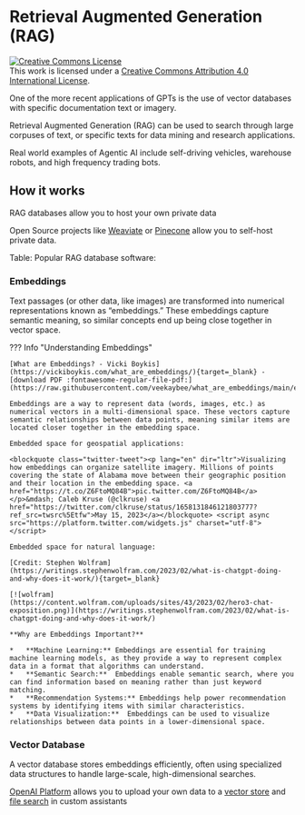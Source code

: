 # Retrieval Augmented Generation (RAG)

<a rel="license" href="http://creativecommons.org/licenses/by/4.0/"><img alt="Creative Commons License" style="border-width:0" src="https://i.creativecommons.org/l/by/4.0/88x31.png" /></a><br />This work is licensed under a <a rel="license" href="http://creativecommons.org/licenses/by/4.0/">Creative Commons Attribution 4.0 International License</a>.

One of the more recent applications of GPTs is the use of vector databases with specific documentation text or imagery. 

Retrieval Augmented Generation (RAG) can be used to search through large corpuses of text, or specific texts for data mining and research applications.

Real world examples of Agentic AI include self-driving vehicles, warehouse robots, and high frequency trading bots. 

## How it works

RAG databases allow you to host your own private data

Open Source projects like [Weaviate](https://weaviate.io/developers/weaviate) or [Pinecone](https://docs.pinecone.io/guides/get-started/overview) allow you to self-host private data.

Table: Popular RAG database software:



### Embeddings

Text passages (or other data, like images) are transformed into numerical representations known as “embeddings.” These embeddings capture semantic meaning, so similar concepts end up being close together in vector space.

??? Info "Understanding Embeddings"

    [What are Embeddings? - Vicki Boykis](https://vickiboykis.com/what_are_embeddings/){target=_blank} - [download PDF :fontawesome-regular-file-pdf:](https://raw.githubusercontent.com/veekaybee/what_are_embeddings/main/embeddings.pdf)
    
    Embeddings are a way to represent data (words, images, etc.) as numerical vectors in a multi-dimensional space. These vectors capture semantic relationships between data points, meaning similar items are located closer together in the embedding space.

    Embedded space for geospatial applications:
    
    <blockquote class="twitter-tweet"><p lang="en" dir="ltr">Visualizing how embeddings can organize satellite imagery. Millions of points covering the state of Alabama move between their geographic position and their location in the embedding space. <a href="https://t.co/Z6FtoMQ84B">pic.twitter.com/Z6FtoMQ84B</a></p>&mdash; Caleb Kruse (@clkruse) <a href="https://twitter.com/clkruse/status/1658131846121803777?ref_src=twsrc%5Etfw">May 15, 2023</a></blockquote> <script async src="https://platform.twitter.com/widgets.js" charset="utf-8"></script>

    Embedded space for natural language:

    [Credit: Stephen Wolfram](https://writings.stephenwolfram.com/2023/02/what-is-chatgpt-doing-and-why-does-it-work/){target=_blank}

    [![wolfram](https://content.wolfram.com/uploads/sites/43/2023/02/hero3-chat-exposition.png)](https://writings.stephenwolfram.com/2023/02/what-is-chatgpt-doing-and-why-does-it-work/)

    **Why are Embeddings Important?**

    *   **Machine Learning:** Embeddings are essential for training machine learning models, as they provide a way to represent complex data in a format that algorithms can understand.
    *   **Semantic Search:**  Embeddings enable semantic search, where you can find information based on meaning rather than just keyword matching.
    *   **Recommendation Systems:** Embeddings help power recommendation systems by identifying items with similar characteristics.
    *   **Data Visualization:**  Embeddings can be used to visualize relationships between data points in a lower-dimensional space.


### Vector Database

A vector database stores embeddings efficiently, often using specialized data structures to handle large-scale, high-dimensional searches.

[OpenAI Platform](https://platform.openai.com/docs/overview) allows you to upload your own data to a [vector store](https://platform.openai.com/docs/api-reference/vector-stores) and [file search](https://platform.openai.com/docs/assistants/tools/file-search) in custom assistants

